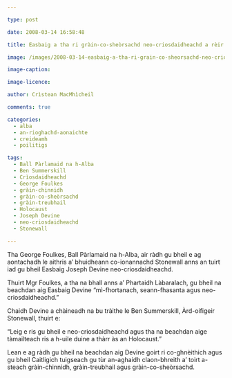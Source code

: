 ```yaml
---

type: post

date: 2008-03-14 16:58:48

title: Easbaig a tha ri gràin-co-sheòrsachd neo-criosdaidheachd a rèir BPA

image: /images/2008-03-14-easbaig-a-tha-ri-grain-co-sheorsachd-neo-criosdaidheachd-a-reir-bpa.jpg

image-caption:

image-licence:

author: Crìstean MacMhìcheil

comments: true

categories:
  - alba
  - an-rioghachd-aonaichte
  - creideamh
  - poilitigs

tags:
  - Ball Pàrlamaid na h-Alba
  - Ben Summerskill
  - Crìosdaidheachd
  - George Foulkes
  - gràin-chinnidh
  - gràin-co-sheòrsachd
  - gràin-treubhail
  - Holocaust
  - Joseph Devine
  - neo-criosdaidheachd
  - Stonewall

---
```


Tha George Foulkes, Ball Pàrlamaid na h-Alba, air ràdh gu bheil e ag aontachadh le aithris a’ bhuidheann co-ionannachd Stonewall anns an tuirt iad gu bheil Easbaig Joseph Devine neo-criosdaidheachd.

<!--more-->

Thuirt Mgr Foulkes, a tha na bhall anns a’ Phartaidh Làbaralach, gu bheil na beachdan aig Easbaig Devine “mì-fhortanach, seann-fhasanta agus neo-criosdaidheachd.”

Chaidh Devine a chàineadh na bu tràithe le Ben Summerskill, Àrd-oifigeir Stonewall, thuirt e:

“Leig e ris gu bheil e neo-criosdaidheachd agus tha na beachdan aige tàmailteach ris a h-uile duine a thàrr às an Holocaust.”

Lean e ag ràdh gu bheil na beachdan aig Devine goirt ri co-ghnèithich agus gu bheil Caitligich tuigseach gu tùr an-aghaidh claon-bhreith a’ toirt a-steach gràin-chinnidh, gràin-treubhail agus gràin-co-sheòrsachd.
